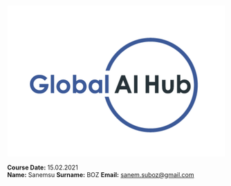 
![](img/logo.png)

**Course Date:** 15.02.2021  
**Name:** Sanemsu 
**Surname:** BOZ 
**Email:** sanem.suboz@gmail.com  

 






